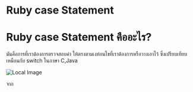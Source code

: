 # Ruby case Statement
# Ruby case Statement คืออะไร?
มันคือการที่เราต้องการตรวจสอบค่า ให้ตรงตามเงท่อนไขที่เราต้องการหรือวางเอาไว้ ซึ่งเปรียบเทียบเหมือนกับ switch ในภาษา C,Java

![Local Image]()

 จาก 
